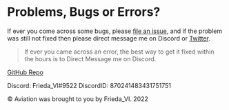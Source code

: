 
# Problems, Bugs or Errors?

If ever you come across some bugs, please [file an issue](https://github.com/Frieda-VI/Aviation/issues), and if the problem was still not fixed then please direct message me on Discord or [Twitter](https://twitter.com/FriedaR_VI).

> If ever you came across an error, the best way to get it fixed within the hours is to Direct Message me on Discord.

[GitHub Repo](https://github.com/Frieda-VI/Aviation)

Discord: Frieda_VI#9522
DiscordID: 870241483431751751


© Aviation was brought to you by Frieda_VI. 2022
